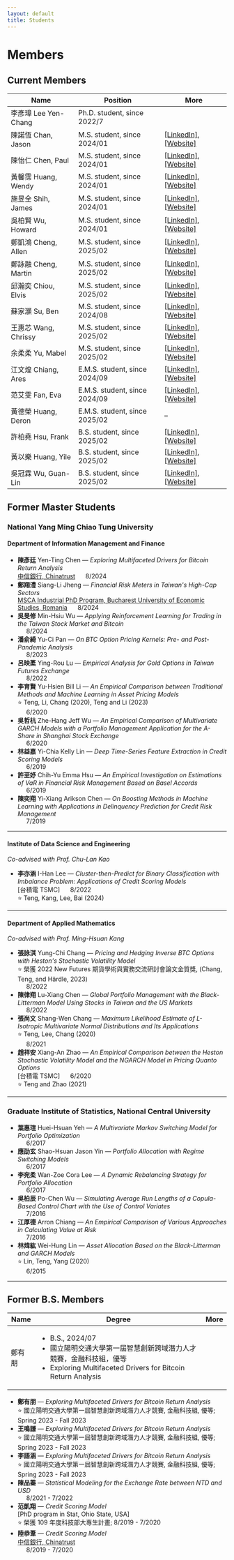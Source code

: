 ```yaml
---
layout: default
title: Students
---
```



# Members

## Current Members


| Name | Position | More|
|----|-------|---|
|李彥璋 Lee Yen-Chang| Ph.D. student, since 2022/7 ||
| 陳諾恆 Chan, Jason|M.S. student, since 2024/01 |[[LinkedIn]](https://www.linkedin.com/in/%E8%AB%BE%E6%81%86-%E9%99%B3-83965a326/), [[Website]](https://channokhang.github.io/) |
| 陳怡仁 Chen, Paul |M.S. student, since 2024/01| [[LinkedIn]](https://www.linkedin.com/public-profile/settings?trk=d_flagship3_profile_self_view_public_profile), [[Website]](https://pauljkk.github.io/)  |
| 黃馨霈 Huang, Wendy | M.S. student, since 2024/01 | [[LinkedIn]](https://www.linkedin.com/in/%E9%A6%A8%E9%9C%88-%E9%BB%83-11b46426b/), [[Website]](https://hsin456.github.io/) |
| 施昱全 Shih, James | M.S. student, since 2024/01 | [[LinkedIn]](http://linkedin.com/in/昱全-施-735a5620b), [[Website]](https://shih95286.github.io/) |
| 吳柏賢 Wu, Howard | M.S. student, since 2024/01 | [[LinkedIn]](https://www.linkedin.com/in/%E6%9F%8F%E8%B3%A2-%E5%90%B3-b1298a325/), [[Website]](https://howardwuwu.github.io/io/IO.html) |
| 鄭凱鴻 Cheng, Allen | M.S. student, since 2025/02 | [[LinkedIn]](https://www.linkedin.com/in/kaihong-zheng-66a105355/), [[Website]](https://kaihongzheng.github.io/) |
| 鄭詠融 Cheng, Martin | M.S. student, since 2025/02 | [[LinkedIn]](https://www.linkedin.com/in/yung-jung-cheng-8242a913a/), [[Website]](https://wdianrdk.github.io/) |
| 邱瀚奕 Chiou, Elvis | M.S. student, since 2025/02 | [[LinkedIn]](https://pse.is/78kyba), [[Website]](https://elvis0910607.github.io/personalwebsite/self.html) |
| 蘇家灝 Su, Ben | M.S. student, since 2024/08 | [[LinkedIn]](https://www.linkedin.com/in/ben--soo/), [[Website]](https://ben-soo.github.io/BenSoo/) |
| 王惠芯 Wang, Chrissy | M.S. student, since 2025/02 | [[LinkedIn]](https://www.linkedin.com/in/chrissywangxiv/), [[Website]](https://chrissyxiv.github.io/) |
| 余柔柔 Yu, Mabel | M.S. student, since 2025/02 | [[LinkedIn]](https://www.linkedin.com/in/mabelrryu/), [[Website]](https://yurourou1998.github.io/mabel.github.io/) |
| 江文煌 Chiang, Ares | E.M.S. student, since 2024/09 | [[LinkedIn]](https://www.linkedin.com/in/ares-jiang-2a3816354/), [[Website]](https://jiang-wen-hwang.github.io/) |
| 范艾雯 Fan, Eva | E.M.S. student, since 2024/09 | [[LinkedIn]](https://www.linkedin.com/in/%E8%89%BE%E9%9B%AF-%E8%8C%83-b87380289/), [[Website]](https://evan7352.github.io/) |
| 黃德榮 Huang, Deron | E.M.S. student, since 2025/02 | – |
| 許柏堯 Hsu, Frank | B.S. student, since 2025/02 | [[LinkedIn]](https://www.linkedin.com/in/pyhsu-%E8%A8%B1-405a73327/), [[Website]](https://frankhsu-imf.github.io/) |
| 黃以樂 Huang, Yile | B.S. student, since 2025/02 | [[LinkedIn]](https://www.linkedin.com/in/%E4%BB%A5%E6%A8%82-%E9%BB%83-780a01355/), [[Website]](https://yile0130.github.io/) |
| 吳冠霖 Wu, Guan-Lin | B.S. student, since 2025/02 | [[LinkedIn]](https://www.linkedin.com/in/%E5%86%A0%E9%9C%96-%E5%90%B3-ab3760346/), [[Website]](https://guanlinwu1126.github.io/GuanLinWU.github.io/) |


## Former Master Students


### National Yang Ming Chiao Tung University

#### Department of Information Management and Finance

- **陳彥廷** Yen-Ting Chen — *Exploring Multifaceted Drivers for Bitcoin Return Analysis*  
  [中信銀行, Chinatrust](https://www.ctbcbank.com/twrbo/zh_tw/index.html) &nbsp;&nbsp;&nbsp;&nbsp; 8/2024  
- **鄭翔澧** Siang-Li Jheng — *Financial Risk Meters in Taiwan's High-Cap Sectors*  
  [MSCA Industrial PhD Program, Bucharest University of Economic Studies, Romania](https://ida.ase.ro) &nbsp;&nbsp;&nbsp;&nbsp; 8/2024  
- **吳旻修** Min-Hsiu Wu — *Applying Reinforcement Learning for Trading in the Taiwan Stock Market and Bitcoin*  
  &nbsp;&nbsp;&nbsp;&nbsp; 8/2024  
- **潘俞綺** Yu-Ci Pan — *On BTC Option Pricing Kernels: Pre- and Post-Pandemic Analysis*  
  &nbsp;&nbsp;&nbsp;&nbsp; 8/2023  
- **呂映葇** Ying-Rou Lu — *Empirical Analysis for Gold Options in Taiwan Futures Exchange*  
  &nbsp;&nbsp;&nbsp;&nbsp; 8/2022  
- **李育賢** Yu-Hsien Bill Li — *An Empirical Comparison between Traditional Methods and Machine Learning in Asset Pricing Models*  
  ⭐ Teng, Li, Chang (2020), Teng and Li (2023)  
  &nbsp;&nbsp;&nbsp;&nbsp; 6/2020  
- **吳哲杭** Zhe-Hang Jeff Wu — *An Empirical Comparison of Multivariate GARCH Models with a Portfolio Management Application for the A-Share in Shanghai Stock Exchange*  
  &nbsp;&nbsp;&nbsp;&nbsp; 6/2020  
- **林益嘉** Yi-Chia Kelly Lin — *Deep Time-Series Feature Extraction in Credit Scoring Models*  
  &nbsp;&nbsp;&nbsp;&nbsp; 6/2019  
- **許至妤** Chih-Yu Emma Hsu — *An Empirical Investigation on Estimations of VaR in Financial Risk Management Based on Basel Accords*  
  &nbsp;&nbsp;&nbsp;&nbsp; 6/2019  
- **陳奕翔** Yi-Xiang Arikson Chen — *On Boosting Methods in Machine Learning with Applications in Delinquency Prediction for Credit Risk Management*  
  &nbsp;&nbsp;&nbsp;&nbsp; 7/2019  

---

#### Institute of Data Science and Engineering  
*Co-advised with Prof. Chu-Lan Kao*

- **李亦涵** I-Han Lee — *Cluster-then-Predict for Binary Classification with Imbalance Problem: Applications of Credit Scoring Models*  
  [台積電 TSMC] &nbsp;&nbsp;&nbsp;&nbsp; 8/2022  
  ⭐ Teng, Kang, Lee, Bai (2024)  

---

#### Department of Applied Mathematics  
*Co-advised with Prof. Ming-Hsuan Kang*

- **張詠淇** Yung-Chi Chang — *Pricing and Hedging Inverse BTC Options with Heston's Stochastic Volatility Model*  
  ⭐ 榮獲 2022 New Futures 期貨學術與實務交流研討會論文金質獎, (Chang, Teng, and Härdle, 2023)  
  &nbsp;&nbsp;&nbsp;&nbsp; 8/2022  
- **陳律翔** Lu-Xiang Chen — *Global Portfolio Management with the Black-Litterman Model Using Stocks in Taiwan and the US Markets*  
  &nbsp;&nbsp;&nbsp;&nbsp; 8/2022  
- **張尚文** Shang-Wen Chang — *Maximum Likelihood Estimate of $L$-Isotropic Multivariate Normal Distributions and Its Applications*  
  ⭐ Teng, Lee, Chang (2020)  
  &nbsp;&nbsp;&nbsp;&nbsp; 8/2021  
- **趙祥安** Xiang-An Zhao — *An Empirical Comparison between the Heston Stochastic Volatility Model and the NGARCH Model in Pricing Quanto Options*  
  [台積電 TSMC] &nbsp;&nbsp;&nbsp;&nbsp; 6/2020  
  ⭐ Teng and Zhao (2021)  

---

### Graduate Institute of Statistics, National Central University

- **葉惠瑄** Huei-Hsuan Yeh — *A Multivariate Markov Switching Model for Portfolio Optimization*  
  &nbsp;&nbsp;&nbsp;&nbsp; 6/2017  
- **應劭玄** Shao-Hsuan Jason Yin — *Portfolio Allocation with Regime Switching Models*  
  &nbsp;&nbsp;&nbsp;&nbsp; 6/2017  
- **李宛柔** Wan-Zoe Cora Lee — *A Dynamic Rebalancing Strategy for Portfolio Allocation*  
  &nbsp;&nbsp;&nbsp;&nbsp; 6/2017  
- **吳柏辰** Po-Chen Wu — *Simulating Average Run Lengths of a Copula-Based Control Chart with the Use of Control Variates*  
  &nbsp;&nbsp;&nbsp;&nbsp; 7/2016  
- **江厚德** Arron Chiang — *An Empirical Comparison of Various Approaches in Calculating Value at Risk*  
  &nbsp;&nbsp;&nbsp;&nbsp; 7/2016  
- **林煒紘** Wei-Hung Lin — *Asset Allocation Based on the Black-Litterman and GARCH Models*  
  ⭐ Lin, Teng, Yang (2020)  
  &nbsp;&nbsp;&nbsp;&nbsp; 6/2015  

---

## Former B.S. Members


| Name | Degree     | More| 
|----|------|----|
| 鄭有朋 | <ul><li>B.S., 2024/07</li><li>國立陽明交通大學第一屆智慧創新跨域潛力人才競賽，金融科技組，優等</li><li>Exploring Multifaceted Drivers for Bitcoin Return Analysis</li></ul> |  |

- **鄭有朋** — *Exploring Multifaceted Drivers for Bitcoin Return Analysis*  
  ⭐ 國立陽明交通大學第一屆智慧創新跨域潛力人才競賽, 金融科技組, 優等; Spring 2023 - Fall 2023  
- **王鳴謙** — *Exploring Multifaceted Drivers for Bitcoin Return Analysis*  
  ⭐ 國立陽明交通大學第一屆智慧創新跨域潛力人才競賽, 金融科技組, 優等; Spring 2023 - Fall 2023  
- **李語涵** — *Exploring Multifaceted Drivers for Bitcoin Return Analysis*  
  ⭐ 國立陽明交通大學第一屆智慧創新跨域潛力人才競賽, 金融科技組, 優等; Spring 2023 - Fall 2023  
- **陳品蓁** — *Statistical Modeling for the Exchange Rate between NTD and USD*  
  &nbsp;&nbsp;&nbsp;&nbsp; 8/2021 - 7/2022  
- **范凱翔** — *Credit Scoring Model*  
  [PhD program in Stat, Ohio State, USA]  
  ⭐ 榮獲 109 年度科技部大專生計畫; 8/2019 - 7/2020  
- **陸恭葦** — *Credit Scoring Model*  
  [中信銀行, Chinatrust](https://www.ctbcbank.com/twrbo/zh_tw/index.html)  
  &nbsp;&nbsp;&nbsp;&nbsp; 8/2019 - 7/2020  

